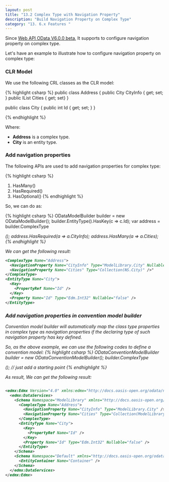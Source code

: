 ```yaml
---
layout: post
title: "13.2 Complex Type with Navigation Property"
description: "Build Navigation Property on Complex Type"
category: "13. 6.x Features "
---
```


Since [Web API OData V6.0.0 beta](https://www.nuget.org/packages/Microsoft.AspNet.OData/6.0.0-beta2), It supports to configure navigation property on complex type.

Let's have an example to illustrate how to configure navigation property on complex type:

### CLR Model

We use the following CRL classes as the CLR model:

{% highlight csharp %}
public class Address
{
  public City CityInfo { get; set; }
  public IList<City> Cities { get; set}
}

public class City
{
  public int Id { get; set; }
}

{% endhighlight %}	

Where:

* **Address** is a complex type.
* **City** is an entity type.

### Add navigation properties

The following APIs are used to add navigation properties for complex type:

{% highlight csharp %}
1. HasMany()
2. HasRequired()
3. HasOptional()
{% endhighlight %}	

So, we can do as:

{% highlight csharp %}
ODataModelBuilder builder = new ODataModelBuilder();
builder.EntityType<City>().HasKey(c => c.Id);
var address = builder.ComplexType<Address>();
address.HasRequired(a => a.CityInfo);
address.HasMany(a => a.Cities);
{% endhighlight %}	

We can get the following result:

```xml
<ComplexType Name="Address">
  <NavigationProperty Name="CityInfo" Type="ModelLibrary.City" Nullable="false" />"
  <NavigationProperty Name="Cities" Type="Collection(NS.City)" />"
</ComplexType>
<EntityType Name="City">
  <Key>
    <PropertyRef Name="Id" />
  </Key>
  <Property Name="Id" Type="Edm.Int32" Nullable="false" />
</EntityType>
```

### Add navigation properties in convention model builder

Convention model builder will automatically map the class type properties in complex type as navigation properties if the declaring type of such navigation property has key defined. 

So, as the above example, we can use the following codes to define a convention model:
{% highlight csharp %}
ODataConventionModelBuilder builder = new ODataConventionModelBuilder();
builder.ComplexType<Address>(); // just add a starting point
{% endhighlight %}

As result, We can get the following result:

```xml

<edmx:Edmx Version="4.0" xmlns:edmx="http://docs.oasis-open.org/odata/ns/edmx">
  <edmx:DataServices>
    <Schema Namespace="ModelLibrary" xmlns="http://docs.oasis-open.org/odata/ns/edm">
      <ComplexType Name="Address">
        <NavigationProperty Name="CityInfo" Type="ModelLibrary.City" />
        <NavigationProperty Name="Cities" Type="Collection(ModelLibrary.City)" />
      </ComplexType>
      <EntityType Name="City">
        <Key>
          <PropertyRef Name="Id" />
        </Key>
        <Property Name="Id" Type="Edm.Int32" Nullable="false" />
      </EntityType>
    </Schema>
    <Schema Namespace="Default" xmlns="http://docs.oasis-open.org/odata/ns/edm">
      <EntityContainer Name="Container" />
    </Schema>
  </edmx:DataServices>
</edmx:Edmx>

```
